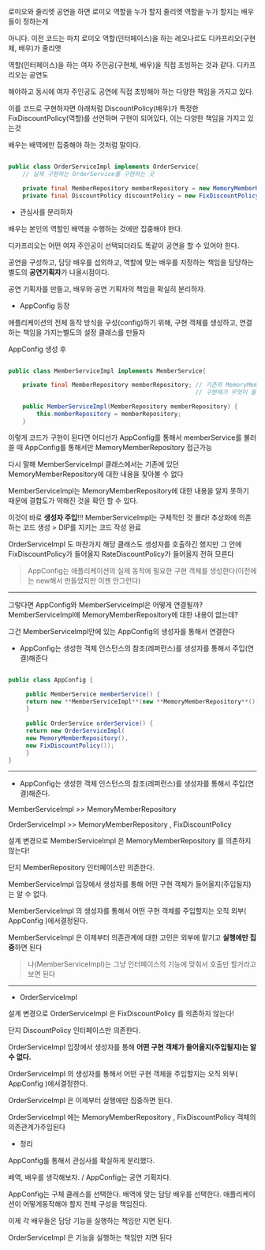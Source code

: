 로미오와 줄리엣 공연을 하면 로미오 역할을 누가 할지 줄리엣 역할을 누가 할지는 배우들이 정하는게

아니다. 이전 코드는 마치 로미오 역할(인터페이스)을 하는 레오나르도 디카프리오(구현체, 배우)가 줄리엣

역할(인터페이스)을 하는 여자 주인공(구현체, 배우)을 직접 초빙하는 것과 같다. 디카프리오는 공연도

해야하고 동시에 여자 주인공도 공연에 직접 초빙해야 하는 다양한 책임을 가지고 있다.

이를 코드로 구현하자면 아래처럼 DiscountPolicy(배우)가 특정한 FixDiscountPolicy(역할)를 선언하며 구현이 되어있다, 이는 다양한 책임을 가지고 있는것

배우는 배역에만 집중해야 하는 것처럼 말이다.

```java

public class OrderServiceImpl implements OrderService{
    // 실제 구현하는 OrderService를 구현하는 곳

    private final MemberRepository memberRepository = new MemoryMemberRepository();
    private final DiscountPolicy discountPolicy = new FixDiscountPolicy(); 

```

- 관심사를 분리하자

배우는 본인의 역할인 배역을 수행하는 것에만 집중해야 한다.

디카프리오는 어떤 여자 주인공이 선택되더라도 똑같이 공연을 할 수 있어야 한다.

공연을 구성하고, 담당 배우를 섭외하고, 역할에 맞는 배우를 지정하는 책임을 담당하는 별도의 **공연기획자**가 나올시점이다.

공연 기획자를 만들고, 배우와 공연 기획자의 책임을 확실히 분리하자.


- AppConfig 등장

애플리케이션의 전체 동작 방식을 구성(config)하기 위해, 구현 객체를 생성하고, 연결하는 책임을 가지는별도의 설정 클래스를 만들자

AppConfig 생성 후 

```java

public class MemberServiceImpl implements MemberService{

    private final MemberRepository memberRepository; // 기존의 MemoryMemberRepository를 지우고 생성자를 생성해서 MemberRepository의
                                                     // 구현체가 무엇이 들어갈지 결정

    public MemberServiceImpl(MemberRepository memberRepository) {
        this.memberRepository = memberRepository;
    }

```

이렇게 코드가 구현이 된다면 어디선가 AppConfig를 통해서 memberService를 불러 쓸 때 AppConfig를 통해서만 MemoryMemberRepository 접근가능

다시 말해 MemberServiceImpl 클래스에서는 기존에 있던 MemoryMemberRepository에 대한 내용을 찾아볼 수 없다 

MemberServiceImpl는 MemoryMemberRepository에 대한 내용을 알지 못하기 때문에 결합도가 약해진 것을 확인 할 수 있다.

이것이 바로 **생성자 주입**!!! MemberServiceImpl는 구체적인 것 몰라! 추상화에 의존하는 코드 생성 > DIP를 지키는 코드 작성 완료

OrderServiceImpl 도 마찬가지 해당 클래스도 생성자를 호출하긴 했지만 그 안에 FixDiscountPolicy가 들어올지 RateDiscountPolicy가 들어올지 전혀 모른다

> AppConfig는 애플리케이션의 실제 동작에 필요한 구현 객체를 생성한다(이전에는 new해서 만들었지만 이젠 안그런다)

---

그렇다면 AppConfig와 MemberServiceImpl은 어떻게 연결될까? MemberServiceImpl에 MemoryMemberRepository에 대한 내용이 없는데?

그건 MemberServiceImpl안에 있는 AppConfig의 생성자를 통해서 연결한다

* AppConfig는 생성한 객체 인스턴스의 참조(레퍼런스)를 생성자를 통해서 주입(연결)해준다


```java

public class AppConfig {

     public MemberService memberService() { 
     return new **MemberServiceImpl**(new **MemoryMemberRepository**()); // 바로 여기서 생성자를 생성하면 MemberServiceImpl에 값이 자동으로 
     }
     
     public OrderService orderService() {
     return new OrderServiceImpl(
     new MemoryMemberRepository(),
     new FixDiscountPolicy());
     }
}


```

--- 

* AppConfig는 생성한 객체 인스턴스의 참조(레퍼런스)를 생성자를 통해서 주입(연결)해준다.

MemberServiceImpl >> MemoryMemberRepository

OrderServiceImpl >> MemoryMemberRepository , FixDiscountPolicy

설계 변경으로 MemberServiceImpl 은 MemoryMemberRepository 를 의존하지 않는다!

단지 MemberRepository 인터페이스만 의존한다.

MemberServiceImpl 입장에서 생성자를 통해 어떤 구현 객체가 들어올지(주입될지)는 알 수 없다.

MemberServiceImpl 의 생성자를 통해서 어떤 구현 객체를 주입할지는 오직 외부( AppConfig )에서결정된다.

MemberServiceImpl 은 이제부터 의존관계에 대한 고민은 외부에 맡기고 **실행에만 집중**하면 된다

> 나(MemberServiceImpl)는 그냥 인터페이스의 기능에 맞춰서 호출만 할거라고 보면 된다

---
- OrderServiceImpl

설계 변경으로 OrderServiceImpl 은 FixDiscountPolicy 를 의존하지 않는다!

단지 DiscountPolicy 인터페이스만 의존한다.

OrderServiceImpl 입장에서 생성자를 통해 **어떤 구현 객체가 들어올지(주입될지)는 알 수 없다.**

OrderServiceImpl 의 생성자를 통해서 어떤 구현 객체을 주입할지는 오직 외부( AppConfig )에서결정한다.

OrderServiceImpl 은 이제부터 실행에만 집중하면 된다.

OrderServiceImpl 에는 MemoryMemberRepository , FixDiscountPolicy 객체의 의존관계가주입된다


- 정리

AppConfig를 통해서 관심사를 확실하게 분리했다.

배역, 배우를 생각해보자. / AppConfig는 공연 기획자다. 

AppConfig는 구체 클래스를 선택한다. 배역에 맞는 담당 배우를 선택한다. 애플리케이션이 어떻게동작해야 할지 전체 구성을 책임진다.

이제 각 배우들은 담당 기능을 실행하는 책임만 지면 된다.

OrderServiceImpl 은 기능을 실행하는 책임만 지면 된다


